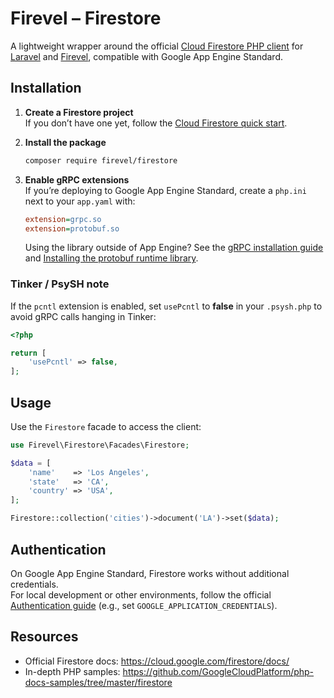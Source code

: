 # Firevel – Firestore

A lightweight wrapper around the official [Cloud Firestore PHP client](https://github.com/googleapis/google-cloud-php-firestore) for [Laravel](https://laravel.com) and [Firevel](https://www.firevel.com), compatible with Google App Engine Standard.

## Installation

1. **Create a Firestore project**  
   If you don’t have one yet, follow the [Cloud Firestore quick start](https://firebase.google.com/docs/firestore/quickstart).

2. **Install the package**  
   ```bash
   composer require firevel/firestore
   ```

3. **Enable gRPC extensions**  
   If you’re deploying to Google App Engine Standard, create a `php.ini` next to your `app.yaml` with:
   ```ini
   extension=grpc.so
   extension=protobuf.so
   ```
   Using the library outside of App Engine? See the [gRPC installation guide](https://cloud.google.com/php/grpc) and [Installing the protobuf runtime library](https://cloud.google.com/php/grpc#installing_the_protobuf_runtime_library).

### Tinker / PsySH note

If the `pcntl` extension is enabled, set `usePcntl` to **false** in your `.psysh.php` to avoid gRPC calls hanging in Tinker:

```php
<?php

return [
    'usePcntl' => false,
];
```

## Usage

Use the `Firestore` facade to access the client:

```php
use Firevel\Firestore\Facades\Firestore;

$data = [
    'name'    => 'Los Angeles',
    'state'   => 'CA',
    'country' => 'USA',
];

Firestore::collection('cities')->document('LA')->set($data);
```

## Authentication

On Google App Engine Standard, Firestore works without additional credentials.  
For local development or other environments, follow the official
[Authentication guide](https://github.com/googleapis/google-cloud-php/blob/master/AUTHENTICATION.md)
(e.g., set `GOOGLE_APPLICATION_CREDENTIALS`).

## Resources

- Official Firestore docs: https://cloud.google.com/firestore/docs/
- In-depth PHP samples: https://github.com/GoogleCloudPlatform/php-docs-samples/tree/master/firestore

